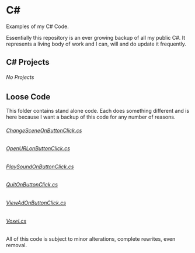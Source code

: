 # C\# 
Examples of my C# Code.

Essentially this repository is an ever growing backup of all my public C#. It represents a living body of work and I can, will and do update it frequently.

## C\# Projects

###### No Projects


## Loose Code
This folder contains stand alone code. Each does something different and is here because I want a backup of this code for any number of reasons.

###### [ChangeSceneOnButtonClick.cs](https://github.com/geekgirljoy/CSharp/blob/master/Loose%20Code/ChangeSceneOnButtonClick.cs)
###### [OpenURLonButtonClick.cs](https://github.com/geekgirljoy/CSharp/blob/master/Loose%20Code/OpenURLonButtonClick.cs)
###### [PlaySoundOnButtonClick.cs](https://github.com/geekgirljoy/CSharp/blob/master/Loose%20Code/PlaySoundOnButtonClick.cs)
###### [QuitOnButtonClick.cs](https://github.com/geekgirljoy/CSharp/blob/master/Loose%20Code/QuitOnButtonClick.cs)
###### [ViewAdOnButtonClick.cs](https://github.com/geekgirljoy/CSharp/blob/master/Loose%20Code/ViewAdOnButtonClick.cs)
###### [Voxel.cs](https://github.com/geekgirljoy/CSharp/blob/master/Loose%20Code/Voxel.cs)

All of this code is subject to minor alterations, complete rewrites, even removal.
